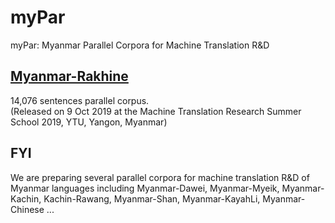 # myPar
myPar: Myanmar Parallel Corpora for Machine Translation R&amp;D

## [Myanmar-Rakhine](https://github.com/ye-kyaw-thu/myPar/tree/master/my-rk)  
14,076 sentences parallel corpus.  
(Released on 9 Oct 2019 at the Machine Translation Research Summer School 2019, YTU, Yangon, Myanmar)  

## FYI
We are preparing several parallel corpora for machine translation R&D of Myanmar languages including Myanmar-Dawei, Myanmar-Myeik, Myanmar-Kachin, Kachin-Rawang, Myanmar-Shan, Myanmar-KayahLi, Myanmar-Chinese ...  

